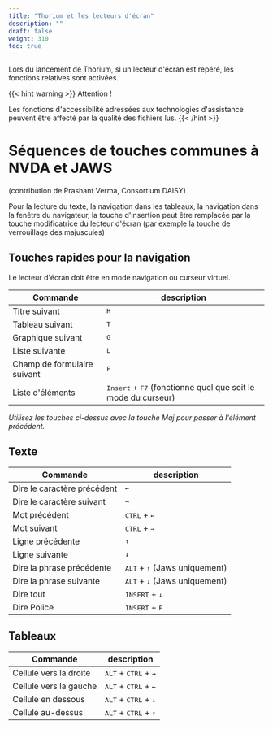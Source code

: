 ```yaml
---
title: "Thorium et les lecteurs d'écran"
description: ""
draft: false
weight: 310
toc: true
---
```


Lors du lancement de Thorium, si un lecteur d'écran est repéré, les fonctions relatives sont activées.

{{< hint warning >}}
Attention !

Les fonctions d'accessibilité adressées aux technologies d'assistance peuvent être affecté par la qualité des fichiers lus. 
{{< /hint >}}


# Séquences de touches communes à NVDA et JAWS

(contribution de Prashant Verma, Consortium DAISY)

Pour la lecture du texte, la navigation dans les tableaux, la navigation dans la fenêtre du navigateur, la touche d'insertion peut être remplacée par la touche modificatrice du lecteur d'écran (par exemple la touche de verrouillage des majuscules)

## Touches rapides pour la navigation 

Le lecteur d'écran doit être en mode navigation ou curseur virtuel.

|Commande |description|
|---|---|
|Titre suivant |<kbd>H</kbd>|
|Tableau suivant |<kbd>T</kbd>|
|Graphique suivant |<kbd>G</kbd>|
|Liste suivante |<kbd>L</kbd>|
|Champ de formulaire suivant |<kbd>F</kbd>|
|Liste d'éléments |<kbd>Insert</kbd> + <kbd>F7</kbd> (fonctionne quel que soit le mode du curseur)|

*Utilisez les touches ci-dessus avec la touche Maj pour passer à l'élément précédent.*

## Texte

|Commande |description|
|---|---|
|Dire le caractère précédent |<kbd>&larr;</kbd>|
|Dire le caractère suivant |<kbd>&rarr;</kbd>|
|Mot précédent |<kbd>CTRL</kbd> + <kbd>&larr;</kbd>|
|Mot suivant |<kbd>CTRL</kbd> + <kbd>&rarr;</kbd>|
|Ligne précédente |<kbd>&uarr;</kbd>|
|Ligne suivante |<kbd>&darr;</kbd>|
|Dire la phrase précédente |<kbd>ALT</kbd> + <kbd>&uarr;</kbd> (Jaws uniquement)|
|Dire la phrase suivante |<kbd>ALT</kbd> + <kbd>&darr;</kbd> (Jaws uniquement)|
|Dire tout |<kbd>INSERT</kbd> + <kbd>&darr;</kbd>|
|Dire Police |<kbd>INSERT</kbd> + <kbd>F</kbd>|

## Tableaux

|Commande |description|
|---|---|
|Cellule vers la droite |<kbd>ALT</kbd> + <kbd>CTRL</kbd> + <kbd>&rarr;</kbd>|
|Cellule vers la gauche |<kbd>ALT</kbd> + <kbd>CTRL</kbd> + <kbd>&larr;</kbd>|
|Cellule en dessous |<kbd>ALT</kbd> + <kbd>CTRL</kbd> + <kbd>&darr;</kbd>|
|Cellule au-dessus |<kbd>ALT</kbd> + <kbd>CTRL</kbd> + <kbd>&uarr;</kbd>|
